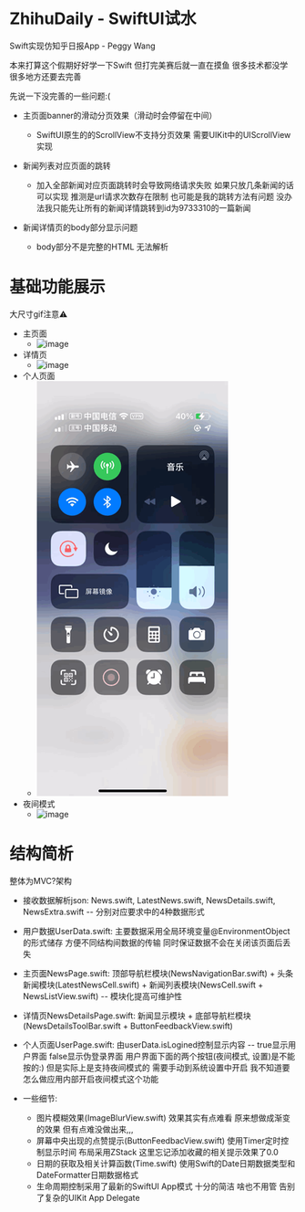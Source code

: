 # ZhihuDaily - SwiftUI试水 
Swift实现仿知乎日报App - Peggy Wang

本来打算这个假期好好学一下Swift 但打完美赛后就一直在摸鱼 很多技术都没学 很多地方还要去完善

先说一下没完善的一些问题:(
* 主页面banner的滑动分页效果（滑动时会停留在中间）
  * SwiftUI原生的的ScrollView不支持分页效果 需要UIKit中的UIScrollView实现

* 新闻列表对应页面的跳转
  * 加入全部新闻对应页面跳转时会导致网络请求失败 如果只放几条新闻的话可以实现 推测是url请求次数存在限制 也可能是我的跳转方法有问题 没办法我只能先让所有的新闻详情跳转到id为9733310的一篇新闻
  
* 新闻详情页的body部分显示问题
  * body部分不是完整的HTML 无法解析

# 基础功能展示 
大尺寸gif注意⚠️
  * 主页面
    * ![image](https://github.com/Peggy-Wang/ZhihuDaily/blob/master/主页面.GIF)
  * 详情页
    * ![image](https://github.com/Peggy-Wang/ZhihuDaily/blob/master/详情页.GIF)
  * 个人页面
    * ![image](https://github.com/Peggy-Wang/ZhihuDaily/blob/master/个人页面.GIF)
  * 夜间模式
    * ![image](https://github.com/Peggy-Wang/ZhihuDaily/blob/master/夜间模式.GIF)

# 结构简析
整体为MVC?架构

* 接收数据解析json: News.swift, LatestNews.swift, NewsDetails.swift, NewsExtra.swift -- 分别对应要求中的4种数据形式

* 用户数据UserData.swift: 主要数据采用全局环境变量@EnvironmentObject的形式储存 方便不同结构间数据的传输 同时保证数据不会在关闭该页面后丢失 

* 主页面NewsPage.swift: 顶部导航栏模块(NewsNavigationBar.swift) + 头条新闻模块(LatestNewsCell.swift) + 新闻列表模块(NewsCell.swift + NewsListView.swift) -- 模块化提高可维护性

* 详情页NewsDetailsPage.swift: 新闻显示模块 + 底部导航栏模块(NewsDetailsToolBar.swift + ButtonFeedbackView.swift)

* 个人页面UserPage.swift: 由userData.isLogined控制显示内容 -- true显示用户界面 false显示伪登录界面 用户界面下面的两个按钮(夜间模式, 设置)是不能按的:) 但是实际上是支持夜间模式的 需要手动到系统设置中开启 我不知道要怎么做应用内部开启夜间模式这个功能

* 一些细节: 
  * 图片模糊效果(ImageBlurView.swift) 效果其实有点难看 原来想做成渐变的效果 但有点难没做出来,,,
  * 屏幕中央出现的点赞提示(ButtonFeedbacView.swift) 使用Timer定时控制显示时间 布局采用ZStack 这里忘记添加收藏的相关提示效果了0.0
  * 日期的获取及相关计算函数(Time.swift) 使用Swift的Date日期数据类型和DateFormatter日期数据格式
  * 生命周期控制采用了最新的SwiftUI App模式 十分的简洁 啥也不用管 告别了复杂的UIKit App Delegate



  
